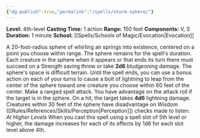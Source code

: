 ```yaml
---
{"dg-publish":true,"permalink":"/spells/storm-sphere/"}
---
```


**Level:** 4th-level
**Casting Time:** 1 action
**Range:** 150 feet
**Components:** V, S
**Duration:** 1 minute
**School:** [[Spells/Schools of Magic/Evocation\|Evocation]]

A 20-foot-radius sphere of whirling air springs into existence, centered on a point you choose within range. The sphere remains for the spell's duration. Each creature in the sphere when it appears or that ends its turn there must succeed on a Strength saving throw or take **2d6** bludgeoning damage. The sphere's space is difficult terrain.
Until the spell ends, you can use a bonus action on each of your turns to cause a bolt of lightning to leap from the center of the sphere toward one creature you choose within 60 feet of the center. Make a ranged spell attack. You have advantage on the attack roll if the target is in the sphere. On a hit, the target takes **4d6** lightning damage.
Creatures within 30 feet of the sphere have disadvantage on Wisdom ([[Rules/References/Skills/Perception\|Perception]]) checks made to listen.
_At Higher Levels_
When you cast this spell using a spell slot of 5th level or higher, the damage increases for each of its effects by 1d6 for each slot level above 4th.
